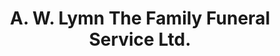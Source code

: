 ---
title: "A. W. Lymn The Family Funeral Service Ltd."
url: /derby/a-w-lymn-the-family-funeral-service-ltd/
shop: funeral directors
---